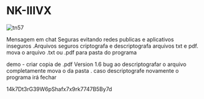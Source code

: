# NK-IIIVX
![tn57](https://user-images.githubusercontent.com/101123260/157138028-971527a3-77a5-4901-aebe-ce3083f204a8.png)



Mensagem em chat Seguras evitando redes publicas e aplicativos inseguros .Arquivos seguros criptografa e descriptografa arquivos txt e pdf. mova o arquivo .txt ou .pdf para pasta do  programa

demo - criar copia de .pdf
Version 1.6 bug ao descriptografar o arquivo completamente  mova o da pasta . caso descriptografe novamente o programa irá fechar<br/>



14k7Dt3rG39W6pShafx7x9rk7747B5By7d














